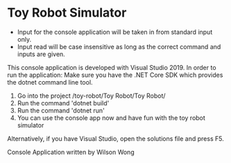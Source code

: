 Toy Robot Simulator
===================
- Input for the console application will be taken in from standard input only.
- Input read will be case insensitive as long as the correct command and inputs are given.

This console application is developed with Visual Studio 2019. In order to run the application:
Make sure you have the .NET Core SDK which provides the dotnet command line tool.
1. Go into the project /toy-robot/Toy Robot/Toy Robot/
2. Run the command 'dotnet build'
3. Run the command 'dotnet run'
4. You can use the console app now and have fun with the toy robot simulator

Alternatively, if you have Visual Studio, open the solutions file and press F5.

Console Application written by Wilson Wong
